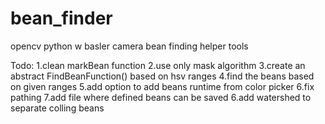 # bean_finder
opencv python w basler camera bean finding helper tools

Todo:
1.clean markBean function
2.use only mask algorithm
3.create an abstract FindBeanFunction() based on hsv ranges
4.find the beans based on given ranges
5.add option to add beans runtime from color picker
6.fix pathing
7.add file where defined beans can be saved 
6.add watershed to separate colling beans
